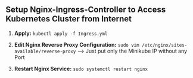 ## Setup Nginx-Ingress-Controller to Access Kubernetes Cluster from Internet

1. **Apply:** ```kubectl apply -f Ingress.yml```

2. **Edit Nginx Reverse Proxy Configuration:** ```sudo vim /etc/nginx/sites-available/reverse-proxy``` --> Just put only the Minikube IP without any Port

3. **Restart Nginx Service:** ```sudo systemctl restart nginx```
